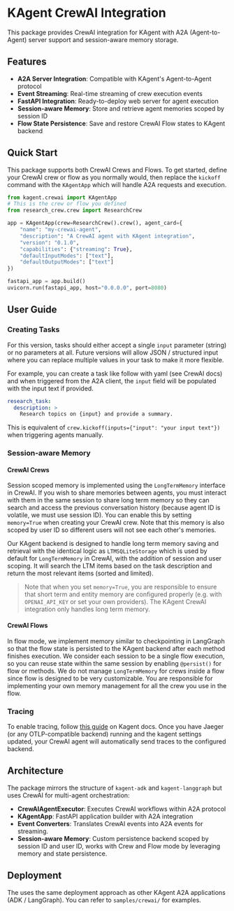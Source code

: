 # KAgent CrewAI Integration

This package provides CrewAI integration for KAgent with A2A (Agent-to-Agent) server support and session-aware memory storage.

## Features

- **A2A Server Integration**: Compatible with KAgent's Agent-to-Agent protocol
- **Event Streaming**: Real-time streaming of crew execution events
- **FastAPI Integration**: Ready-to-deploy web server for agent execution
- **Session-aware Memory**: Store and retrieve agent memories scoped by session ID
- **Flow State Persistence**: Save and restore CrewAI Flow states to KAgent backend

## Quick Start

This package supports both CrewAI Crews and Flows. To get started, define your CrewAI crew or flow as you normally would, then replace the `kickoff` command with the `KAgentApp` which will handle A2A requests and execution.

```python
from kagent.crewai import KAgentApp
# This is the crew or flow you defined
from research_crew.crew import ResearchCrew

app = KAgentApp(crew=ResearchCrew().crew(), agent_card={
    "name": "my-crewai-agent",
    "description": "A CrewAI agent with KAgent integration",
    "version": "0.1.0",
    "capabilities": {"streaming": True},
    "defaultInputModes": ["text"],
    "defaultOutputModes": ["text"]
})

fastapi_app = app.build()
uvicorn.run(fastapi_app, host="0.0.0.0", port=8080)
```

## User Guide

### Creating Tasks

For this version, tasks should either accept a single `input` parameter (string) or no parameters at all. Future versions will allow JSON / structured input where you can replace multiple values in your task to make it more flexible.

For example, you can create a task like follow with yaml (see CrewAI docs) and when triggered from the A2A client, the `input` field will be populated with the input text if provided.

```yaml
research_task:
  description: >
    Research topics on {input} and provide a summary.
```

This is equivalent of `crew.kickoff(inputs={"input": "your input text"})` when triggering agents manually.

### Session-aware Memory

#### CrewAI Crews

Session scoped memory is implemented using the `LongTermMemory` interface in CrewAI. If you wish to share memories between agents, you must interact with them in the same session to share long term memory so they can search and access the previous conversation history (because agent ID is volatile, we must use session ID). You can enable this by setting `memory=True` when creating your CrewAI crew. Note that this memory is also scoped by user ID so different users will not see each other's memories.

Our KAgent backend is designed to handle long term memory saving and retrieval with the identical logic as `LTMSQLiteStorage` which is used by default for `LongTermMemory` in CrewAI, with the addition of session and user scoping. It will search the LTM items based on the task description and return the most relevant items (sorted and limited).

> Note that when you set `memory=True`, you are responsible to ensure that short term and entity memory are configured properly (e.g. with `OPENAI_API_KEY` or set your own providers). The KAgent CrewAI integration only handles long term memory.

#### CrewAI Flows

In flow mode, we implement memory similar to checkpointing in LangGraph so that the flow state is persisted to the KAgent backend after each method finishes execution. We consider each session to be a single flow execution, so you can reuse state within the same session by enabling `@persist()` for flow or methods. We do not manage `LongTermMemory` for crews inside a flow since flow is designed to be very customizable. You are responsible for implementing your own memory management for all the crew you use in the flow.

### Tracing

To enable tracing, follow [this guide](https://kagent.dev/docs/kagent/getting-started/tracing#installing-kagent) on Kagent docs. Once you have Jaeger (or any OTLP-compatible backend) running and the kagent settings updated, your CrewAI agent will automatically send traces to the configured backend.

## Architecture

The package mirrors the structure of `kagent-adk` and `kagent-langgraph` but uses CrewAI for multi-agent orchestration:

- **CrewAIAgentExecutor**: Executes CrewAI workflows within A2A protocol
- **KAgentApp**: FastAPI application builder with A2A integration
- **Event Converters**: Translates CrewAI events into A2A events for streaming.
- **Session-aware Memory**: Custom persistence backend scoped by session ID and user ID, works with Crew and Flow mode by leveraging memory and state persistence.

## Deployment

The uses the same deployment approach as other KAgent A2A applications (ADK / LangGraph). You can refer to `samples/crewai/` for examples.
